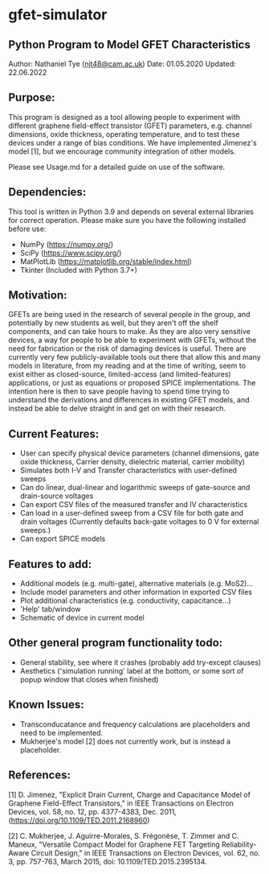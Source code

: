 # gfet-simulator
## Python Program to Model GFET Characteristics

Author: Nathaniel Tye (njt48@cam.ac.uk)
Date: 01.05.2020
Updated: 22.06.2022

## Purpose:
This program is designed as a tool allowing people to experiment with different graphene field-effect transistor (GFET) parameters,
e.g. channel dimensions, oxide thickness, operating temperature, and to test these devices under a range
of bias conditions. We have implemented Jimenez's model [1], but we encourage community integration of other models.

Please see Usage.md for a detailed guide on use of the software.

## Dependencies:
This tool is written in Python 3.9 and depends on several external libraries for correct operation. Please make sure you have the following installed before use:

* NumPy (https://numpy.org/)
* SciPy (https://www.scipy.org/)
* MatPlotLib (https://matplotlib.org/stable/index.html)
* Tkinter (Included with Python 3.7+)

## Motivation:
GFETs are being used in the research of several people in the group, and potentially by new students as well,
but they aren't off the shelf components, and can take hours to make. As they are also very sensitive devices,
a way for people to be able to experiment with GFETs, without the need for fabrication or the risk of damaging
devices is useful. There are currently very few publicly-available tools out there that allow this and many 
models in literature, from my reading and at the time of writing, seem to exist either as closed-source, 
limited-access (and limited-features) applications, or just as equations or proposed SPICE implementations.
The intention here is then to save people having to spend time trying to understand the derivations and 
differences in existing GFET models, and instead be able to delve straight in and get on with their research.

## Current Features:
* User can specify physical device parameters (channel dimensions, gate oxide thickness,
  Carrier density, dielectric material, carrier mobility)
* Simulates both I-V and Transfer characteristics with user-defined sweeps
* Can do linear, dual-linear and logarithmic sweeps of gate-source and drain-source
  voltages
* Can export CSV files of the measured transfer and IV characteristics
* Can load in a user-defined sweep from a CSV file for both gate and drain voltages 
  (Currently defaults back-gate voltages to 0 V for external sweeps.)
* Can export SPICE models

## Features to add:
* Additional models (e.g. multi-gate), alternative materials (e.g. MoS2)...
* Include model parameters and other information in exported CSV files
* Plot additional characteristics (e.g. conductivity, capacitance...)
* 'Help' tab/window
* Schematic of device in current model

## Other general program functionality todo:
* General stability, see where it crashes (probably add try-except clauses)
* Aesthetics ('simulation running' label at the bottom, or some sort of popup window that closes when finished)

## Known Issues:
* Transconducatance and frequency calculations are placeholders and need to be implemented.
* Mukherjee's model [2] does not currently work, but is instead a placeholder.
     
## References:
[1] D. Jimenez, "Explicit Drain Current, Charge and Capacitance Model of Graphene Field-Effect Transistors," in IEEE Transactions on Electron Devices, vol. 58, no. 12, pp. 4377-4383, Dec. 2011, (https://doi.org/10.1109/TED.2011.2168960)

[2] C. Mukherjee, J. Aguirre-Morales, S. Frégonèse, T. Zimmer and C. Maneux, "Versatile Compact Model for Graphene FET Targeting Reliability-Aware Circuit Design," in IEEE Transactions on Electron Devices, vol. 62, no. 3, pp. 757-763, March 2015, doi: 10.1109/TED.2015.2395134.
